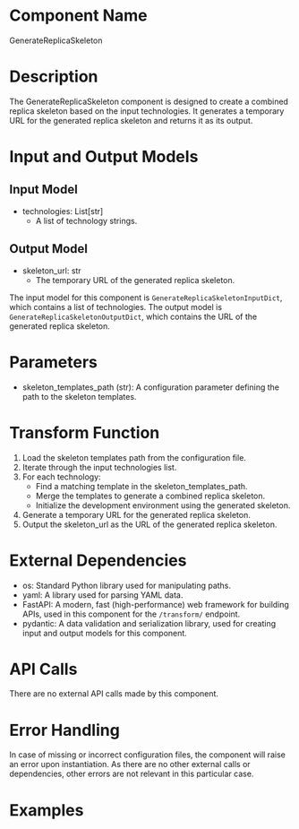
# Component Name

GenerateReplicaSkeleton

# Description

The GenerateReplicaSkeleton component is designed to create a combined replica skeleton based on the input technologies. It generates a temporary URL for the generated replica skeleton and returns it as its output.

# Input and Output Models

## Input Model

- technologies: List[str]
  - A list of technology strings.

## Output Model

- skeleton_url: str
  - The temporary URL of the generated replica skeleton.

The input model for this component is `GenerateReplicaSkeletonInputDict`, which contains a list of technologies. The output model is `GenerateReplicaSkeletonOutputDict`, which contains the URL of the generated replica skeleton.

# Parameters

- skeleton_templates_path (str): A configuration parameter defining the path to the skeleton templates.

# Transform Function

1. Load the skeleton templates path from the configuration file.
2. Iterate through the input technologies list.
3. For each technology:
   - Find a matching template in the skeleton_templates_path.
   - Merge the templates to generate a combined replica skeleton.
   - Initialize the development environment using the generated skeleton.
4. Generate a temporary URL for the generated replica skeleton.
5. Output the skeleton_url as the URL of the generated replica skeleton.

# External Dependencies

- os: Standard Python library used for manipulating paths.
- yaml: A library used for parsing YAML data.
- FastAPI: A modern, fast (high-performance) web framework for building APIs, used in this component for the `/transform/` endpoint.
- pydantic: A data validation and serialization library, used for creating input and output models for this component.

# API Calls

There are no external API calls made by this component.

# Error Handling

In case of missing or incorrect configuration files, the component will raise an error upon instantiation. As there are no other external calls or dependencies, other errors are not relevant in this particular case.

# Examples

